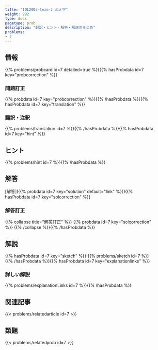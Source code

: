 ```yaml
---
title: "IOL2003-team-2 添え字"
weight: 992
type: docs
pagetype: prob
description: "翻訳・ヒント・解答・解説のまとめ"
problems: 
- 7
---
```


## 情報

{{% problems/probcard id=7 detailed=true %}}{{% hasProbdata id=7 key="probcorrection" %}}

### 問題訂正

{{% probdata id=7 key="probcorrection" %}}{{% /hasProbdata %}}{{% hasProbdata id=7 key="translation" %}}

### 翻訳・注釈

{{% problems/translation id=7 %}}{{% /hasProbdata %}}{{% hasProbdata id=7 key="hint" %}}

## ヒント

{{% problems/hint id=7 %}}{{% /hasProbdata %}}

## 解答

[解答]({{% probdata id=7 key="solution" default="link" %}}){{% hasProbdata id=7 key="solcorrection" %}}

### 解答訂正

{{% collapse title="解答訂正" %}}
{{% probdata id=7 key="solcorrection" %}}
{{% /collapse %}}{{% /hasProbdata %}}

## 解説

{{% hasProbdata id=7 key="sketch" %}}
{{% problems/sketch id=7 %}}
{{% /hasProbdata %}}{{% hasProbdata id=7 key="explanationlinks" %}}

### 詳しい解説

{{% problems/explanationLinks id=7 %}}{{% /hasProbdata %}}

## 関連記事

{{< problems/relatedarticle id=7 >}}

## 類題

{{< problems/relatedprob id=7 >}}
